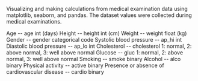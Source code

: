 Visualizing and making calculations from medical examination data using matplotlib, seaborn, and pandas. 
The dataset values were collected during medical examinations.

Age	--	age	int (days)
Height	--	height	int (cm)
Weight	--	weight	float (kg)
Gender	--	gender	categorical code
Systolic blood pressure	--	ap_hi	int
Diastolic blood pressure	--	ap_lo	int
Cholesterol	--	cholesterol	1: normal, 2: above normal, 3: well above normal
Glucose	--	gluc	1: normal, 2: above normal, 3: well above normal
Smoking --	smoke	binary
Alcohol --	alco	binary
Physical activity	--	active	binary
Presence or absence of cardiovascular disease	--	cardio	binary
